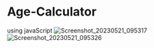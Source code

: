 # Age-Calculator
using javaScript
![Screenshot_20230521_095317](https://github.com/itspankaj143/Age-Calculator/assets/124787647/7f2512a2-0228-47f5-a705-18ab17fc438f)
![Screenshot_20230521_095326](https://github.com/itspankaj143/Age-Calculator/assets/124787647/e4f02c18-4f39-45dc-b4d2-efff32419b7d)
